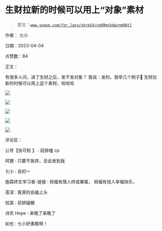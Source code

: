 # 生财拉新的时候可以用上“对象”素材

> 原文：[`www.yuque.com/for_lazy/xkrm14/vg89mckdwrnm88tl`](https://www.yuque.com/for_lazy/xkrm14/vg89mckdwrnm88tl)

作者： 七小

日期：2023-04-04

点赞数：84

正文：

有很多人问，进了生财之后，发不发对象？ 我说：发的。我举几个例子🌝 生财拉新的时候可以用上这个素材，哈哈哈

![](img/75906980e9013d8292f548fe9492eeeb.png)

![](img/31e39b7782ca0f4e038e3a15ca40045d.png)

![](img/2a5988110971a2df865e054040a6c26a.png)

![](img/b4ef3ccbf15d592684e1e3e5672237c9.png)

![](img/fcf90cf0d6fb76065d816fbdca5da392.png)

评论区：

公号【张可粒 】 : 前排嗑 cp

阿狸 : 只要不放弃，总会发到我

七小 : 会的～

施霖终生学习者-链接 : 祝福有情人终成眷属， 祝福有钱人幸福快乐，

莲深 : 我真的会磕上头

枕棠 : 前排磕糖

诗农 Hope : 来晚了来晚了

如也 : 七小好勇敢啊！

